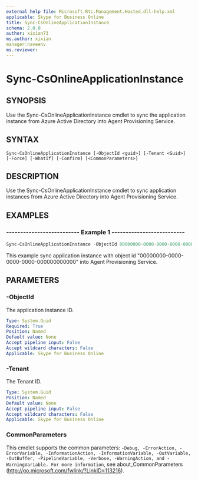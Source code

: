 ```yaml
---
external help file: Microsoft.Rtc.Management.Hosted.dll-help.xml
applicable: Skype for Business Online
title: Sync-CsOnlineApplicationInstance
schema: 2.0.0
author: xixian73
ms.author: xixian
manager:naveenv
ms.reviewer:
---
```


# Sync-CsOnlineApplicationInstance

## SYNOPSIS
Use the Sync-CsOnlineApplicationInstance cmdlet to sync the application instance from Azure Active Directory into Agent Provisioning Service.

## SYNTAX

```
Sync-CsOnlineApplicationInstance [-ObjectId <guid>] [-Tenant <Guid>] [-Force] [-WhatIf] [-Confirm] [<CommonParameters>]
```

## DESCRIPTION
Use the Sync-CsOnlineApplicationInstance cmdlet to sync application instances from Azure Active Directory into Agent Provisioning Service.

## EXAMPLES

### -------------------------- Example 1 --------------------------
```powershell
Sync-CsOnlineApplicationInstance -ObjectId 00000000-0000-0000-0000-000000000000
```

This example sync application instance with object id "00000000-0000-0000-0000-000000000000" into Agent Provisioning Service.

## PARAMETERS

### -ObjectId
The application instance ID.

```yaml
Type: System.Guid
Required: True
Position: Named
Default value: None
Accept pipeline input: False
Accept wildcard characters: False
Applicable: Skype for Business Online
```

### -Tenant
The Tenant ID.

```yaml
Type: System.Guid
Position: Named
Default value: None
Accept pipeline input: False
Accept wildcard characters: False
Applicable: Skype for Business Online
```

### CommonParameters
This cmdlet supports the common parameters: `-Debug, -ErrorAction, -ErrorVariable, -InformationAction, -InformationVariable, -OutVariable, -OutBuffer, -PipelineVariable, -Verbose, -WarningAction, and -WarningVariable. For more information`, see about_CommonParameters (http://go.microsoft.com/fwlink/?LinkID=113216).
